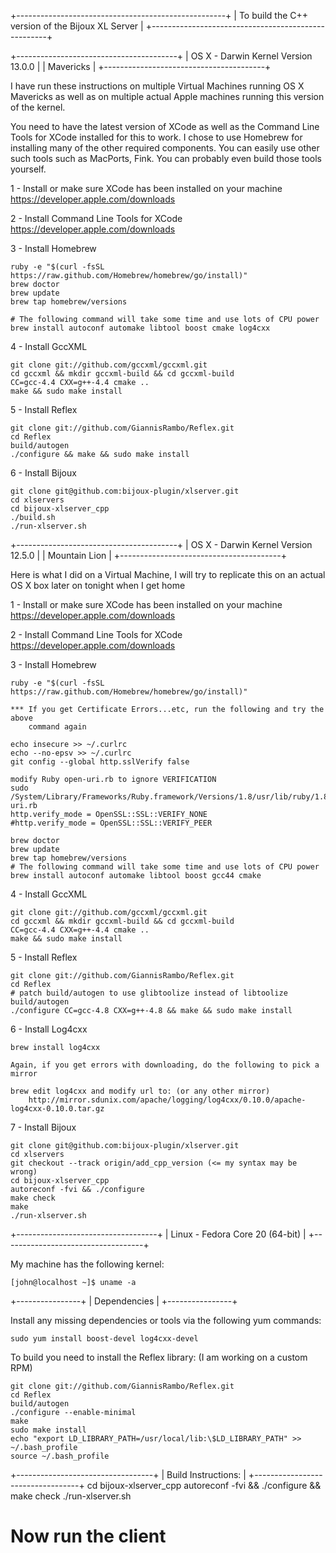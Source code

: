 
+----------------------------------------------------+
|  To build the C++ version of the Bijoux XL Server  |
+----------------------------------------------------+

+----------------------------------------+
|  OS X -  Darwin Kernel Version 13.0.0  |
|  Mavericks                             |
+----------------------------------------+

I have run these instructions on multiple Virtual Machines running OS X Mavericks as well
as on multiple actual Apple machines running this version of the kernel.

You need to have the latest version of XCode as well as the Command Line Tools for XCode
installed for this to work.  I chose to use Homebrew for installing many of the other
required components.  You can easily use other such tools such as MacPorts, Fink.  You can
probably even build those tools yourself.

1 - Install or make sure XCode has been installed on your machine
	https://developer.apple.com/downloads

2 - Install Command Line Tools for XCode
	https://developer.apple.com/downloads

3 - Install Homebrew

	ruby -e "$(curl -fsSL https://raw.github.com/Homebrew/homebrew/go/install)"
	brew doctor
	brew update
	brew tap homebrew/versions

	# The following command will take some time and use lots of CPU power
	brew install autoconf automake libtool boost cmake log4cxx

4 - Install GccXML

	git clone git://github.com/gccxml/gccxml.git
	cd gccxml && mkdir gccxml-build && cd gccxml-build
	CC=gcc-4.4 CXX=g++-4.4 cmake ..
	make && sudo make install

5 - Install Reflex

	git clone git://github.com/GiannisRambo/Reflex.git
	cd Reflex
	build/autogen
	./configure && make && sudo make install

6 - Install Bijoux

	git clone git@github.com:bijoux-plugin/xlserver.git
	cd xlservers
	cd bijoux-xlserver_cpp
	./build.sh
	./run-xlserver.sh

+----------------------------------------+
|  OS X -  Darwin Kernel Version 12.5.0  |
|  Mountain Lion                         |
+----------------------------------------+

Here is what I did on a Virtual Machine, I will try to replicate this
on an actual OS X box later on tonight when I get home

1 - Install or make sure XCode has been installed on your machine
	https://developer.apple.com/downloads

2 - Install Command Line Tools for XCode
	https://developer.apple.com/downloads

3 - Install Homebrew

	ruby -e "$(curl -fsSL https://raw.github.com/Homebrew/homebrew/go/install)"

	*** If you get Certificate Errors...etc, run the following and try the above
	    command again

	echo insecure >> ~/.curlrc
	echo --no-epsv >> ~/.curlrc
	git config --global http.sslVerify false

	modify Ruby open-uri.rb to ignore VERIFICATION
	sudo /System/Library/Frameworks/Ruby.framework/Versions/1.8/usr/lib/ruby/1.8/open-uri.rb
	http.verify_mode = OpenSSL::SSL::VERIFY_NONE
	#http.verify_mode = OpenSSL::SSL::VERIFY_PEER

	brew doctor
	brew update
	brew tap homebrew/versions
	# The following command will take some time and use lots of CPU power
	brew install autoconf automake libtool boost gcc44 cmake

4 - Install GccXML

	git clone git://github.com/gccxml/gccxml.git
	cd gccxml && mkdir gccxml-build && cd gccxml-build
	CC=gcc-4.4 CXX=g++-4.4 cmake ..
	make && sudo make install

5 - Install Reflex

	git clone git://github.com/GiannisRambo/Reflex.git
	cd Reflex
	# patch build/autogen to use glibtoolize instead of libtoolize
	build/autogen
	./configure CC=gcc-4.8 CXX=g++-4.8 && make && sudo make install

6 - Install Log4cxx

	brew install log4cxx

	Again, if you get errors with downloading, do the following to pick a
	mirror

	brew edit log4cxx and modify url to: (or any other mirror)
		http://mirror.sdunix.com/apache/logging/log4cxx/0.10.0/apache-log4cxx-0.10.0.tar.gz

7 - Install Bijoux

	git clone git@github.com:bijoux-plugin/xlserver.git
	cd xlservers
	git checkout --track origin/add_cpp_version (<= my syntax may be wrong)
	cd bijoux-xlserver_cpp
	autoreconf -fvi && ./configure
	make check
	make
	./run-xlserver.sh

+-----------------------------------+
|  Linux - Fedora Core 20 (64-bit)  |
+-----------------------------------+

My machine has the following kernel:

	[john@localhost ~]$ uname -a

+----------------+
|  Dependencies  |
+----------------+

Install any missing dependencies or tools via the following yum commands:

	sudo yum install boost-devel log4cxx-devel

To build you need to install the Reflex library: (I am working on a custom RPM)

	git clone git://github.com/GiannisRambo/Reflex.git
	cd Reflex
	build/autogen
	./configure --enable-minimal
	make
	sudo make install
	echo "export LD_LIBRARY_PATH=/usr/local/lib:\$LD_LIBRARY_PATH" >> ~/.bash_profile
	source ~/.bash_profile

+----------------------------------+
|  Build Instructions:             |
+----------------------------------+
cd bijoux-xlserver_cpp
autoreconf -fvi && ./configure && make check
./run-xlserver.sh
# Now run the client


